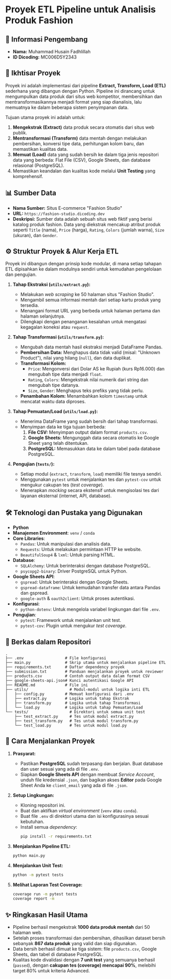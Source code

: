# Proyek ETL Pipeline untuk Analisis Produk Fashion

## 👤 Informasi Pengembang

- **Nama:** Muhammad Husain Fadhlillah
- **ID Dicoding:** MC006D5Y2343

## 🚀 Ikhtisar Proyek

Proyek ini adalah implementasi dari pipeline **Extract, Transform, Load (ETL)** sederhana yang dibangun dengan Python. Pipeline ini dirancang untuk mengumpulkan data produk dari situs web kompetitor, membersihkan dan mentransformasikannya menjadi format yang siap dianalisis, lalu memuatnya ke dalam beberapa sistem penyimpanan data.

Tujuan utama proyek ini adalah untuk:

1.  **Mengekstrak (Extract)** data produk secara otomatis dari situs web publik.
2.  **Mentransformasi (Transform)** data mentah dengan melakukan pembersihan, konversi tipe data, perhitungan kolom baru, dan memastikan kualitas data.
3.  **Memuat (Load)** data yang sudah bersih ke dalam tiga jenis repositori data yang berbeda: Flat File (CSV), Google Sheets, dan database relasional (PostgreSQL).
4.  Memastikan keandalan dan kualitas kode melalui **Unit Testing** yang komprehensif.

## 📊 Sumber Data

- **Nama Sumber:** Situs E-commerce "Fashion Studio"
- **URL:** `https://fashion-studio.dicoding.dev`
- **Deskripsi:** Sumber data adalah sebuah situs web fiktif yang berisi katalog produk fashion. Data yang diekstrak mencakup atribut produk seperti `Title` (nama), `Price` (harga), `Rating`, `Colors` (jumlah warna), `Size` (ukuran), dan `Gender`.

## ⚙️ Struktur Proyek & Alur Kerja ETL

Proyek ini dibangun dengan prinsip kode modular, di mana setiap tahapan ETL dipisahkan ke dalam modulnya sendiri untuk kemudahan pengelolaan dan pengujian.

1.  **Tahap Ekstraksi (`utils/extract.py`):**

    - Melakukan _web scraping_ ke 50 halaman situs "Fashion Studio".
    - Mengambil semua informasi mentah dari setiap kartu produk yang tersedia.
    - Menangani format URL yang berbeda untuk halaman pertama dan halaman selanjutnya.
    - Dilengkapi dengan penanganan kesalahan untuk mengatasi kegagalan koneksi atau `request`.

2.  **Tahap Transformasi (`utils/transform.py`):**

    - Mengubah data mentah hasil ekstraksi menjadi DataFrame Pandas.
    - **Pembersihan Data:** Menghapus data tidak valid (misal: "Unknown Product"), nilai yang hilang (`null`), dan data duplikat.
    - **Transformasi Kolom:**
      - `Price`: Mengonversi dari Dolar AS ke Rupiah (kurs Rp16.000) dan mengubah tipe data menjadi `float`.
      - `Rating`, `Colors`: Mengekstrak nilai numerik dari string dan mengubah tipe datanya.
      - `Size`, `Gender`: Menghapus teks prefiks yang tidak perlu.
    - **Penambahan Kolom:** Menambahkan kolom `timestamp` untuk mencatat waktu data diproses.

3.  **Tahap Pemuatan/Load (`utils/load.py`):**

    - Menerima DataFrame yang sudah bersih dari tahap transformasi.
    - Menyimpan data ke tiga tujuan berbeda:
      1.  **File CSV:** Menyimpan output dalam format `products.csv`.
      2.  **Google Sheets:** Mengunggah data secara otomatis ke Google Sheet yang telah ditentukan.
      3.  **PostgreSQL:** Memasukkan data ke dalam tabel pada database PostgreSQL.

4.  **Pengujian (`tests/`):**
    - Setiap modul (`extract`, `transform`, `load`) memiliki file tesnya sendiri.
    - Menggunakan `pytest` untuk menjalankan tes dan `pytest-cov` untuk mengukur cakupan tes (_test coverage_).
    - Menerapkan _mocking_ secara ekstensif untuk mengisolasi tes dari layanan eksternal (internet, API, database).

## 🛠️ Teknologi dan Pustaka yang Digunakan

- **Python**
- **Manajemen Environment**: `venv` / `conda`
- **Core Libraries**:
  - `Pandas`: Untuk manipulasi dan analisis data.
  - `Requests`: Untuk melakukan permintaan HTTP ke website.
  - `BeautifulSoup4` & `lxml`: Untuk parsing HTML.
- **Database**:
  - `SQLAlchemy`: Untuk berinteraksi dengan database PostgreSQL.
  - `psycopg2-binary`: Driver PostgreSQL untuk Python.
- **Google Sheets API**:
  - `gspread`: Untuk berinteraksi dengan Google Sheets.
  - `gspread-dataframe`: Untuk kemudahan transfer data antara Pandas dan gspread.
  - `google-auth` & `oauth2client`: Untuk proses autentikasi.
- **Konfigurasi**:
  - `python-dotenv`: Untuk mengelola variabel lingkungan dari file `.env`.
- **Pengujian**:
  - `pytest`: Framework untuk menjalankan unit test.
  - `pytest-cov`: Plugin untuk mengukur _test coverage_.

## 📁 Berkas dalam Repositori

```
.
├── .env                  # File konfigurasi
├── main.py               # Skrip utama untuk menjalankan pipeline ETL
├── requirements.txt      # Daftar dependency proyek
├── submission.txt        # Panduan menjalankan proyek untuk reviewer
├── products.csv          # Contoh output data dalam format CSV
├── google-sheets-api.json# Kunci autentikasi Google API
├── README.md             # File ini
├── utils/                  # Modul-modul untuk logika inti ETL
│   ├── config.py         # Memuat konfigurasi dari .env
│   ├── extract.py        # Logika untuk tahap Ekstrak
│   ├── transform.py      # Logika untuk tahap Transformasi
│   └── load.py           # Logika untuk tahap Pemuatan/Load
└── tests/                  # Direktori untuk semua unit test
    ├── test_extract.py     # Tes untuk modul extract.py
    ├── test_transform.py   # Tes untuk modul transform.py
    └── test_load.py        # Tes untuk modul load.py
```

## 🚀 Cara Menjalankan Proyek

1.  **Prasyarat:**

    - Pastikan **PostgreSQL** sudah terpasang dan berjalan. Buat database dan user sesuai yang ada di file `.env`.
    - Siapkan **Google Sheets API** dengan membuat _Service Account_, unduh file kredensial `.json`, dan bagikan akses **Editor** pada Google Sheet Anda ke `client_email` yang ada di file `.json`.

2.  **Setup Lingkungan:**

    - Kloning repositori ini.
    - Buat dan aktifkan _virtual environment_ (`venv` atau `conda`).
    - Buat file `.env` di direktori utama dan isi konfigurasinya sesuai kebutuhan.
    - Install semua _dependency_:
      ```bash
      pip install -r requirements.txt
      ```

3.  **Menjalankan Pipeline ETL:**

    ```bash
    python main.py
    ```

4.  **Menjalankan Unit Test:**

    ```bash
    python -m pytest tests
    ```

5.  **Melihat Laporan Test Coverage:**
    ```bash
    coverage run -m pytest tests
    coverage report -m
    ```

## ✨ Ringkasan Hasil Utama

- Pipeline berhasil mengekstrak **1000 data produk mentah** dari 50 halaman web.
- Setelah proses transformasi dan pembersihan, dihasilkan dataset bersih sebanyak **867 data produk** yang valid dan siap digunakan.
- Data bersih berhasil dimuat ke tiga sistem: file `products.csv`, Google Sheets, dan tabel di database PostgreSQL.
- Kualitas kode divalidasi dengan **7 unit test** yang semuanya berhasil (`passed`), dengan **cakupan tes (coverage) mencapai 90%**, melebihi target 80% untuk kriteria Advanced.
